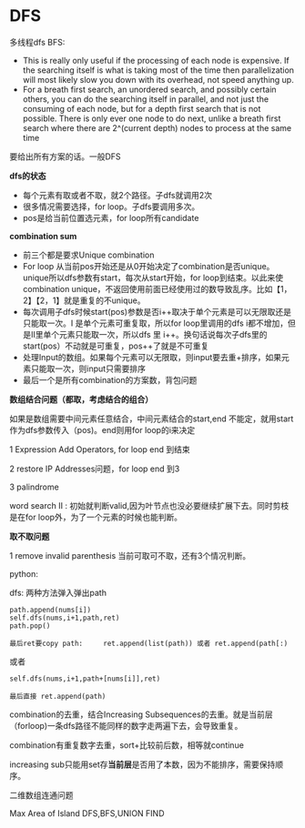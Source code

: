 # DFS

多线程dfs BFS:

* This is really only useful if the processing of each node is expensive.  If the searching itself is what is taking most of the time then parallelization will most likely slow you down with its overhead, not speed anything up.
* For a breath first search, an unordered search, and possibly certain others, you can do the searching itself in parallel, and not just the consuming of each node, but for a depth first search that is not possible.  There is only ever one node to do next, unlike a breath first search where there are 2^\(current depth\) nodes to process at the same time

要给出所有方案的话。一般DFS

**dfs的状态**

* 每个元素有取或者不取，就2个路径。子dfs就调用2次
* 很多情况需要选择，for loop。子dfs要调用多次。
* pos是给当前位置选元素，for loop所有candidate

**combination sum**

* 前三个都是要求Unique combination
* For loop 从当前pos开始还是从0开始决定了combination是否unique。unique所以dfs参数有start，每次从start开始，for loop到结束。以此来使combination unique，不返回使用前面已经使用过的数导致乱序。比如【1，2】【2，1】就是重复的不unique。
* 每次调用子dfs时候start\(pos\)参数是否i++取决于单个元素是可以无限取还是只能取一次。I 是单个元素可重复取，所以for loop里调用的dfs i都不增加，但是II里单个元素只能取一次，所以dfs 里 i++。换句话说每次子dfs里的start\(pos）不动就是可重复，pos++了就是不可重复
* 处理Input的数组。如果每个元素可以无限取，则input要去重+排序，如果元素只能取一次，则input只需要排序
* 最后一个是所有combination的方案数，背包问题

**数组结合问题（都取，考虑结合的组合）**

如果是数组需要中间元素任意结合，中间元素结合的start,end 不能定，就用start作为dfs参数传入（pos\)。end则用for loop的i来决定

1 Expression Add Operators, for loop end 到结束

2 restore IP Addresses问题，for loop end 到3

3 palindrome

word search II : 初始就判断valid,因为叶节点也没必要继续扩展下去。同时剪枝是在for loop外，为了一个元素的时候也能判断。

**取不取问题**

1 remove invalid parenthesis 当前可取可不取，还有3个情况判断。

python:

dfs: 两种方法弹入弹出path

```text
path.append(nums[i])
self.dfs(nums,i+1,path,ret)
path.pop()

最后ret要copy path:     ret.append(list(path)) 或者 ret.append(path[:)
```

或者

```text
self.dfs(nums,i+1,path+[nums[i]],ret)

最后直接 ret.append(path)
```

combination的去重，结合Increasing Subsequences的去重。就是当前层（forloop\)一条dfs路径不能同样的数字走两遍下去，会导致重复。

combination有重复数字去重，sort+比较前后数，相等就continue

increasing sub只能用set存**当前层**是否用了本数，因为不能排序，需要保持顺序。

二维数组连通问题

Max Area of Island DFS,BFS,UNION FIND




